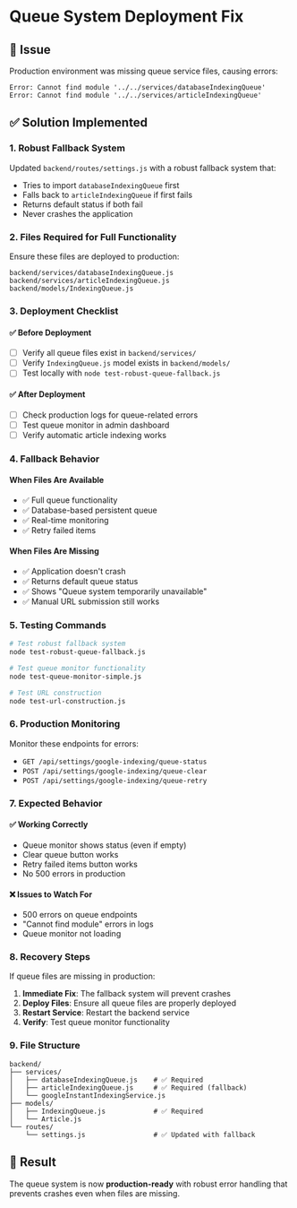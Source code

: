 # Queue System Deployment Fix

## 🚨 Issue
Production environment was missing queue service files, causing errors:
```
Error: Cannot find module '../../services/databaseIndexingQueue'
Error: Cannot find module '../../services/articleIndexingQueue'
```

## ✅ Solution Implemented

### 1. Robust Fallback System
Updated `backend/routes/settings.js` with a robust fallback system that:
- Tries to import `databaseIndexingQueue` first
- Falls back to `articleIndexingQueue` if first fails
- Returns default status if both fail
- Never crashes the application

### 2. Files Required for Full Functionality
Ensure these files are deployed to production:
```
backend/services/databaseIndexingQueue.js
backend/services/articleIndexingQueue.js
backend/models/IndexingQueue.js
```

### 3. Deployment Checklist

#### ✅ Before Deployment
- [ ] Verify all queue files exist in `backend/services/`
- [ ] Verify `IndexingQueue.js` model exists in `backend/models/`
- [ ] Test locally with `node test-robust-queue-fallback.js`

#### ✅ After Deployment
- [ ] Check production logs for queue-related errors
- [ ] Test queue monitor in admin dashboard
- [ ] Verify automatic article indexing works

### 4. Fallback Behavior

#### When Files Are Available
- ✅ Full queue functionality
- ✅ Database-based persistent queue
- ✅ Real-time monitoring
- ✅ Retry failed items

#### When Files Are Missing
- ✅ Application doesn't crash
- ✅ Returns default queue status
- ✅ Shows "Queue system temporarily unavailable"
- ✅ Manual URL submission still works

### 5. Testing Commands

```bash
# Test robust fallback system
node test-robust-queue-fallback.js

# Test queue monitor functionality
node test-queue-monitor-simple.js

# Test URL construction
node test-url-construction.js
```

### 6. Production Monitoring

Monitor these endpoints for errors:
- `GET /api/settings/google-indexing/queue-status`
- `POST /api/settings/google-indexing/queue-clear`
- `POST /api/settings/google-indexing/queue-retry`

### 7. Expected Behavior

#### ✅ Working Correctly
- Queue monitor shows status (even if empty)
- Clear queue button works
- Retry failed items button works
- No 500 errors in production

#### ❌ Issues to Watch For
- 500 errors on queue endpoints
- "Cannot find module" errors in logs
- Queue monitor not loading

### 8. Recovery Steps

If queue files are missing in production:

1. **Immediate Fix**: The fallback system will prevent crashes
2. **Deploy Files**: Ensure all queue files are properly deployed
3. **Restart Service**: Restart the backend service
4. **Verify**: Test queue monitor functionality

### 9. File Structure

```
backend/
├── services/
│   ├── databaseIndexingQueue.js    # ✅ Required
│   ├── articleIndexingQueue.js     # ✅ Required (fallback)
│   └── googleInstantIndexingService.js
├── models/
│   ├── IndexingQueue.js            # ✅ Required
│   └── Article.js
└── routes/
    └── settings.js                 # ✅ Updated with fallback
```

## 🎯 Result
The queue system is now **production-ready** with robust error handling that prevents crashes even when files are missing. 